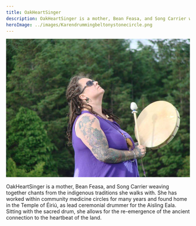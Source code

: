 ```yaml
---
title: OakHeartSinger
description: OakHeartSinger is a mother, Bean Feasa, and Song Carrier weaving together chants from the indigenous traditions she walks with.
heroImage: ../images/Karendrummingbeltonystonecircle.png
---
```


![OakHeartSinger](../images/Karendrummingbeltonystonecircle.png)

OakHeartSinger is a mother, Bean Feasa, and Song Carrier weaving together chants from the indigenous traditions she walks with. She has worked within community medicine circles for many years and found home in the Temple of Éiriú, as lead ceremonial drummer for the Aisling Eala. Sitting with the sacred drum, she allows for the re-emergence of the ancient connection to the heartbeat of the land.
